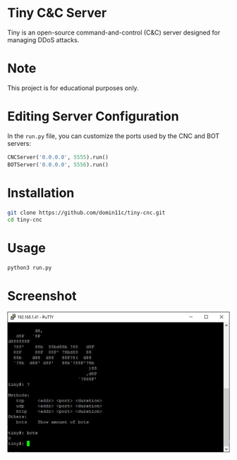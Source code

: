 # Tiny C&C Server
Tiny is an open-source command-and-control (C&C) server designed for managing DDoS attacks.

# Note
This project is for educational purposes only.

# Editing Server Configuration
In the `run.py` file, you can customize the ports used by the CNC and BOT servers:
```py
CNCServer('0.0.0.0', 5555).run()
BOTServer('0.0.0.0', 5556).run()
```

# Installation
```sh
git clone https://github.com/domin11c/tiny-cnc.git
cd tiny-cnc
```

# Usage
```sh
python3 run.py
```

# Screenshot
![plot](./screenshot.jpg)
